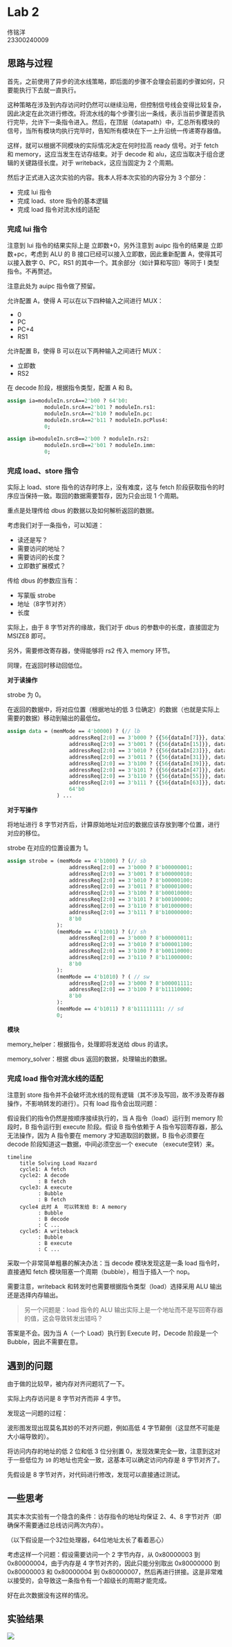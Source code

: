 # Lab 2

佟铭洋  
23300240009

## 思路与过程

首先，之前使用了异步的流水线策略，即后面的步骤不会理会前面的步骤如何，只要能执行下去就一直执行。

这种策略在涉及到内存访问时仍然可以继续沿用，但控制信号线会变得比较复杂，因此决定在此次进行修改。将流水线的每个步骤引出一条线，表示当前步骤是否执行完毕，允许下一条指令进入。然后，在顶层（datapath）中，汇总所有模块的信号，当所有模块均执行完毕时，告知所有模块在下一上升沿统一传递寄存器值。

这样，就可以根据不同模块的实际情况决定在何时拉高 ready 信号。对于 fetch 和 memory，这应当发生在访存结束。对于 decode 和 alu，这应当取决于组合逻辑的关键路径长度。对于 writeback，这应当固定为 2 个周期。

然后才正式进入这次实验的内容。我本人将本次实验的内容分为 3 个部分：

- 完成 lui 指令
- 完成 load、store 指令的基本逻辑
- 完成 load 指令对流水线的适配

### 完成 lui 指令

注意到 lui 指令的结果实际上是 立即数+0，另外注意到 auipc 指令的结果是 立即数+pc，考虑到 ALU 的 B 接口已经可以接入立即数，因此重新配置 A，使得其可以接入数字 0、PC，RS1 的其中一个。其余部分（如计算和写回）等同于 I 类型指令。不再赘述。

注意此处为 auipc 指令做了预留。

允许配置 A，使得 A 可以在以下四种输入之间进行 MUX：
- 0
- PC
- PC+4
- RS1

允许配置 B，使得 B 可以在以下两种输入之间进行 MUX：
- 立即数
- RS2

在 decode 阶段，根据指令类型，配置 A 和 B。

```systemverilog
assign ia=moduleIn.srcA==2'b00 ? 64'b0:
            moduleIn.srcA==2'b01 ? moduleIn.rs1:
            moduleIn.srcA==2'b10 ? moduleIn.pc:
            moduleIn.srcA==2'b11 ? moduleIn.pcPlus4:
            0;

assign ib=moduleIn.srcB==2'b00 ? moduleIn.rs2:
            moduleIn.srcB==2'b01 ? moduleIn.imm:
            0;
```

### 完成 load、store 指令

实际上 load、store 指令的访存时序上，没有难度，这与 fetch 阶段获取指令的时序应当保持一致。取回的数据需要暂存，因为只会出现 1 个周期。

重点是处理传给 dbus 的数据以及如何解析返回的数据。

考虑我们对于一条指令，可以知道：
- 读还是写？
- 需要访问的地址？
- 需要访问的长度？
- 立即数扩展模式？

传给 dbus 的参数应当有：
- 写蒙版 strobe
- 地址（8字节对齐）
- 长度

实际上，由于 8 字节对齐的缘故，我们对于 dbus 的参数中的长度，直接固定为 MSIZE8 即可。

另外，需要修改寄存器，使得能够将 rs2 传入 memory 环节。

同理，在返回时移动回低位。

**对于读操作**

strobe 为 0。

在返回的数据中，将对应位置（根据地址的低 3 位确定）的数据（也就是实际上需要的数据）移动到输出的最低位。

```systemverilog
assign data = (memMode == 4'b0000) ? (// lb
                    addressReq[2:0] == 3'b000 ? {{56{dataIn[7]}}, dataIn[7:0]}:
                    addressReq[2:0] == 3'b001 ? {{56{dataIn[15]}}, dataIn[15:8]}:
                    addressReq[2:0] == 3'b010 ? {{56{dataIn[23]}}, dataIn[23:16]}:
                    addressReq[2:0] == 3'b011 ? {{56{dataIn[31]}}, dataIn[31:24]}:
                    addressReq[2:0] == 3'b100 ? {{56{dataIn[39]}}, dataIn[39:32]}:
                    addressReq[2:0] == 3'b101 ? {{56{dataIn[47]}}, dataIn[47:40]}:
                    addressReq[2:0] == 3'b110 ? {{56{dataIn[55]}}, dataIn[55:48]}:
                    addressReq[2:0] == 3'b111 ? {{56{dataIn[63]}}, dataIn[63:56]}:
                    64'b0
                ) ...
```

**对于写操作**

将地址进行 8 字节对齐后，计算原始地址对应的数据应该存放到哪个位置，进行对应的移位。

strobe 在对应的位置设置为 1。

```systemverilog
assign strobe = (memMode == 4'b1000) ? (// sb
                    addressReq[2:0] == 3'b000 ? 8'b00000001:
                    addressReq[2:0] == 3'b001 ? 8'b00000010:
                    addressReq[2:0] == 3'b010 ? 8'b00000100:
                    addressReq[2:0] == 3'b011 ? 8'b00001000:
                    addressReq[2:0] == 3'b100 ? 8'b00010000:
                    addressReq[2:0] == 3'b101 ? 8'b00100000:
                    addressReq[2:0] == 3'b110 ? 8'b01000000:
                    addressReq[2:0] == 3'b111 ? 8'b10000000:
                    8'b0
                ): 
                (memMode == 4'b1001) ? (// sh
                    addressReq[2:0] == 3'b000 ? 8'b00000011:
                    addressReq[2:0] == 3'b010 ? 8'b00001100:
                    addressReq[2:0] == 3'b100 ? 8'b00110000:
                    addressReq[2:0] == 3'b110 ? 8'b11000000:
                    8'b0
                ): 
                (memMode == 4'b1010) ? ( // sw
                    addressReq[2:0] == 3'b000 ? 8'b00001111:
                    addressReq[2:0] == 3'b100 ? 8'b11110000:
                    8'b0
                ):
                (memMode == 4'b1011) ? 8'b11111111: // sd
                0;
```

**模块**

memory_helper：根据指令，处理即将发送给 dbus 的请求。

memory_solver：根据 dbus 返回的数据，处理输出的数据。

### 完成 load 指令对流水线的适配

注意到 store 指令并不会破坏流水线的现有逻辑（其不涉及写回，故不涉及寄存器操作，不影响转发的进行）。只有 load 指令会出现问题：

假设我们的指令仍然是按顺序接续执行的，当 A 指令（load）运行到 memory 阶段时，B 指令运行到 execute 阶段。假设 B 指令依赖于 A 指令写回寄存器，那么无法操作，因为 A 指令要在 memory 才知道取回的数据，B 指令必须要在 decode 阶段知道这一数据，中间必须空出一个 execute （execute空转）来。

```mermaid
timeline
    title Solving Load Hazard
    cycle1: A fetch
    cycle2: A decode
          : B fetch
    cycle3: A execute
          : Bubble
          : B fetch
    cycle4 此时 A  可以转发给 B: A memory
          : Bubble
          : B decode
          : C ...
    cycle5: A writeback
          : Bubble
          : B execute
          : C ...
```

采取一个非常简单粗暴的解决办法：当 decode 模块发现这是一条 load 指令时，直接通知 fetch 模块阻塞一个周期（bubble），相当于插入一个 nop。

需要注意，writeback 和转发时也需要根据指令类型（load）选择采用 ALU 输出还是选择内存输出。

> 另一个问题是：load 指令的 ALU 输出实际上是一个地址而不是写回寄存器的值，这会导致转发出错吗？

答案是不会。因为当 A（一个 Load）执行到 Execute 时，Decode 阶段是一个 Bubble，因此不需要在意。

## 遇到的问题

由于做的比较早，被内存对齐问题坑了一下。

实际上内存访问是 8 字节对齐而非 4 字节。

发现这一问题的过程：

波形图发现出现莫名其妙的不对齐问题，例如高低 4 字节颠倒（这显然不可能是大小端导致的）。

将访问内存的地址的低 2 位和低 3 位分别置 0，发现效果完全一致，注意到这对于一些低位为 `10` 的地址也完全一致，这基本可以确定访问内存是 8 字节对齐了。

先假设是 8 字节对齐，对代码进行修改，发现可以直接通过测试。

## 一些思考

其实本次实验有一个隐含的条件：访存指令的地址均保证 2、4、8 字节对齐（即确保不需要通过总线访问两次内存）。

（以下假设是一个32位处理器，64位地址太长了看着恶心）

考虑这样一个问题：假设需要访问一个 2 字节内存，从 0x80000003 到 0x80000004，由于内存是 4 字节对齐的，因此只能分别取出 0x80000000 到 0x80000003 和 0x80000004 到 0x80000007，然后再进行拼接。这是非常难以接受的，会导致这一条指令有一个超级长的周期才能完成。

好在此次数据没有这样的情况。

## 实验结果

![](./lab2_fig1.png)